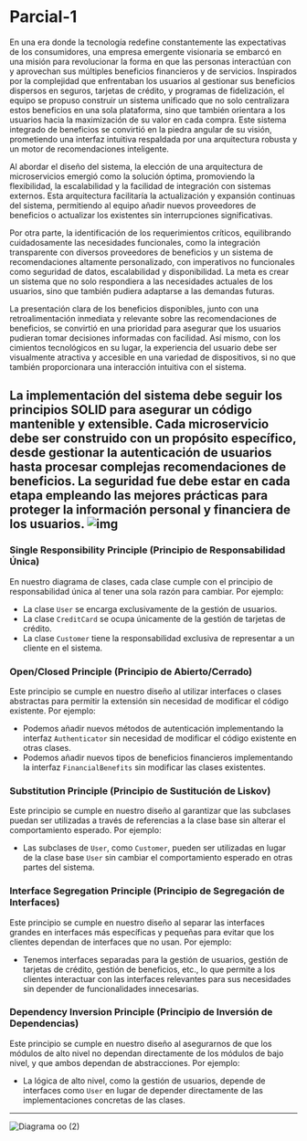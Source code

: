 # Parcial-1

En una era donde la tecnología redefine constantemente las expectativas de los consumidores, una empresa emergente visionaria se embarcó en una misión para revolucionar la forma en que las personas interactúan con y aprovechan sus múltiples beneficios financieros y de servicios. Inspirados por la complejidad que enfrentaban los usuarios al gestionar sus beneficios dispersos en seguros, tarjetas de crédito, y programas de fidelización, el equipo se propuso construir un sistema unificado que no solo centralizara estos beneficios en una sola plataforma, sino que también orientara a los usuarios hacia la maximización de su valor en cada compra. Este sistema integrado de beneficios se convirtió en la piedra angular de su visión, prometiendo una interfaz intuitiva respaldada por una arquitectura robusta y un motor de recomendaciones inteligente.

Al abordar el diseño del sistema, la elección de una arquitectura de microservicios emergió como la solución óptima, promoviendo la flexibilidad, la escalabilidad y la facilidad de integración con sistemas externos. Esta arquitectura facilitaría la actualización y expansión continuas del sistema, permitiendo al equipo añadir nuevos proveedores de beneficios o actualizar los existentes sin interrupciones significativas.

Por otra parte, la identificación de los requerimientos críticos, equilibrando cuidadosamente las necesidades funcionales, como la integración transparente con diversos proveedores de beneficios y un sistema de recomendaciones altamente personalizado, con imperativos no funcionales como seguridad de datos, escalabilidad y disponibilidad. La meta es crear un sistema que no solo respondiera a las necesidades actuales de los usuarios, sino que también pudiera adaptarse a las demandas futuras.

La presentación clara de los beneficios disponibles, junto con una retroalimentación inmediata y relevante sobre las recomendaciones de beneficios, se convirtió en una prioridad para asegurar que los usuarios pudieran tomar decisiones informadas con facilidad. Así mismo, con los cimientos tecnológicos en su lugar, la experiencia del usuario debe ser visualmente atractiva y accesible en una variedad de dispositivos, si no que también proporcionara una interacción intuitiva con el sistema.

La implementación del sistema debe seguir los principios SOLID para asegurar un código mantenible y extensible. Cada microservicio debe ser construido con un propósito específico, desde gestionar la autenticación de usuarios hasta procesar complejas recomendaciones de beneficios. La seguridad fue debe estar en cada etapa empleando las mejores prácticas para proteger la información personal y financiera de los usuarios.
![img](https://github.com/kalethabh/Parcial-1/assets/113316840/ba8027f1-7b37-4521-97dd-d5d12534718b)
---
### Single Responsibility Principle (Principio de Responsabilidad Única)

En nuestro diagrama de clases, cada clase cumple con el principio de responsabilidad única al tener una sola razón para cambiar. Por ejemplo:

- La clase `User` se encarga exclusivamente de la gestión de usuarios.
- La clase `CreditCard` se ocupa únicamente de la gestión de tarjetas de crédito.
- La clase `Customer` tiene la responsabilidad exclusiva de representar a un cliente en el sistema.

### Open/Closed Principle (Principio de Abierto/Cerrado)

Este principio se cumple en nuestro diseño al utilizar interfaces o clases abstractas para permitir la extensión sin necesidad de modificar el código existente. Por ejemplo:

- Podemos añadir nuevos métodos de autenticación implementando la interfaz `Authenticator` sin necesidad de modificar el código existente en otras clases.
- Podemos añadir nuevos tipos de beneficios financieros implementando la interfaz `FinancialBenefits` sin modificar las clases existentes.

### Substitution Principle (Principio de Sustitución de Liskov)

Este principio se cumple en nuestro diseño al garantizar que las subclases puedan ser utilizadas a través de referencias a la clase base sin alterar el comportamiento esperado. Por ejemplo:

- Las subclases de `User`, como `Customer`, pueden ser utilizadas en lugar de la clase base `User` sin cambiar el comportamiento esperado en otras partes del sistema.

### Interface Segregation Principle (Principio de Segregación de Interfaces)

Este principio se cumple en nuestro diseño al separar las interfaces grandes en interfaces más específicas y pequeñas para evitar que los clientes dependan de interfaces que no usan. Por ejemplo:

- Tenemos interfaces separadas para la gestión de usuarios, gestión de tarjetas de crédito, gestión de beneficios, etc., lo que permite a los clientes interactuar con las interfaces relevantes para sus necesidades sin depender de funcionalidades innecesarias.

### Dependency Inversion Principle (Principio de Inversión de Dependencias)

Este principio se cumple en nuestro diseño al asegurarnos de que los módulos de alto nivel no dependan directamente de los módulos de bajo nivel, y que ambos dependan de abstracciones. Por ejemplo:

- La lógica de alto nivel, como la gestión de usuarios, depende de interfaces como `User` en lugar de depender directamente de las implementaciones concretas de las clases.

---
![Diagrama oo (2)](https://github.com/kalethabh/Parcial-1/assets/113316840/8afc2ab9-ccb8-4470-8ecf-f82648777692)


